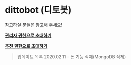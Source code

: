 # dittobot (디토봇)

참고하실 분들은 참고해 주세요!

[**관리자 권한으로 초대하기**](https://discordapp.com/oauth2/authorize?client_id=657954787236642816&permissions=8&scope=bot)

[**추천 권한으로 초대하기**](https://discordapp.com/api/oauth2/authorize?client_id=657954787236642816&permissions=3669062&scope=bot)

> 업데이트 목록
2020.02.11 - 돈 기능 삭제(MongoDB 삭제)